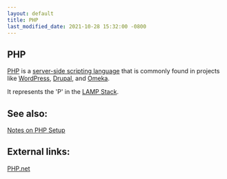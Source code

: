 ```yaml
---
layout: default
title: PHP
last_modified_date: 2021-10-28 15:32:00 -0800
---
```


## PHP

[PHP](https://en.wikipedia.org/wiki/PHP) is a [server-side scripting language](https://en.wikipedia.org/wiki/Server-side_scripting) that is commonly found in projects like [WordPress](https://wordpress.org/), [Drupal](https://www.drupal.org/), and [Omeka](http://omeka.org/).

It represents the 'P' in the [LAMP Stack](../LAMP%20Stack).

See also:
---------

[Notes on PHP Setup](../../tutorials/Notes%20on%20PHP%20Setup)

External links:
---------------

[PHP.net](https://php.net/)